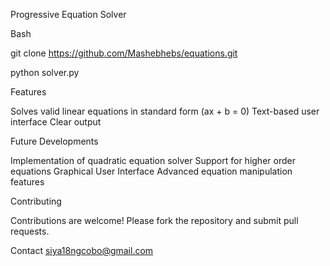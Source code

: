 Progressive Equation Solver

Bash

git clone https://github.com/Mashebhebs/equations.git

python solver.py

Features

Solves valid linear equations in standard form (ax + b = 0) Text-based user interface Clear output

Future Developments

Implementation of quadratic equation solver Support for higher order equations Graphical User Interface Advanced equation manipulation features

Contributing

Contributions are welcome! Please fork the repository and submit pull requests.

Contact siya18ngcobo@gmail.com
